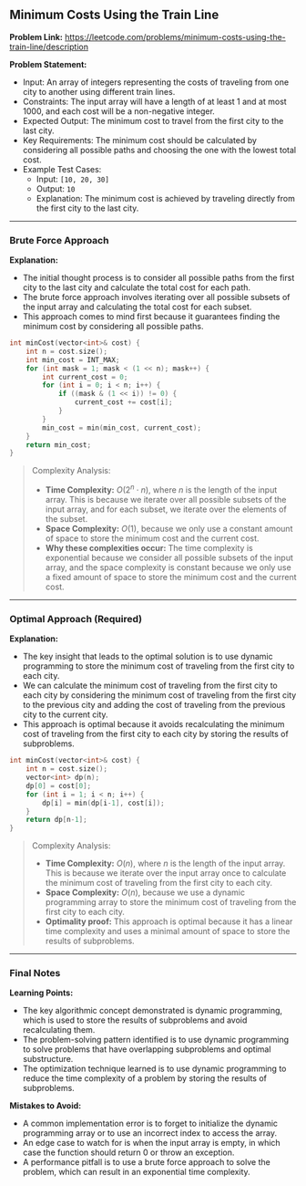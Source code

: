 ## Minimum Costs Using the Train Line

**Problem Link:** https://leetcode.com/problems/minimum-costs-using-the-train-line/description

**Problem Statement:**
- Input: An array of integers representing the costs of traveling from one city to another using different train lines.
- Constraints: The input array will have a length of at least 1 and at most 1000, and each cost will be a non-negative integer.
- Expected Output: The minimum cost to travel from the first city to the last city.
- Key Requirements: The minimum cost should be calculated by considering all possible paths and choosing the one with the lowest total cost.
- Example Test Cases:
  - Input: `[10, 20, 30]`
  - Output: `10`
  - Explanation: The minimum cost is achieved by traveling directly from the first city to the last city.

---

### Brute Force Approach

**Explanation:**
- The initial thought process is to consider all possible paths from the first city to the last city and calculate the total cost for each path.
- The brute force approach involves iterating over all possible subsets of the input array and calculating the total cost for each subset.
- This approach comes to mind first because it guarantees finding the minimum cost by considering all possible paths.

```cpp
int minCost(vector<int>& cost) {
    int n = cost.size();
    int min_cost = INT_MAX;
    for (int mask = 1; mask < (1 << n); mask++) {
        int current_cost = 0;
        for (int i = 0; i < n; i++) {
            if ((mask & (1 << i)) != 0) {
                current_cost += cost[i];
            }
        }
        min_cost = min(min_cost, current_cost);
    }
    return min_cost;
}
```

> Complexity Analysis:
> - **Time Complexity:** $O(2^n \cdot n)$, where $n$ is the length of the input array. This is because we iterate over all possible subsets of the input array, and for each subset, we iterate over the elements of the subset.
> - **Space Complexity:** $O(1)$, because we only use a constant amount of space to store the minimum cost and the current cost.
> - **Why these complexities occur:** The time complexity is exponential because we consider all possible subsets of the input array, and the space complexity is constant because we only use a fixed amount of space to store the minimum cost and the current cost.

---

### Optimal Approach (Required)

**Explanation:**
- The key insight that leads to the optimal solution is to use dynamic programming to store the minimum cost of traveling from the first city to each city.
- We can calculate the minimum cost of traveling from the first city to each city by considering the minimum cost of traveling from the first city to the previous city and adding the cost of traveling from the previous city to the current city.
- This approach is optimal because it avoids recalculating the minimum cost of traveling from the first city to each city by storing the results of subproblems.

```cpp
int minCost(vector<int>& cost) {
    int n = cost.size();
    vector<int> dp(n);
    dp[0] = cost[0];
    for (int i = 1; i < n; i++) {
        dp[i] = min(dp[i-1], cost[i]);
    }
    return dp[n-1];
}
```

> Complexity Analysis:
> - **Time Complexity:** $O(n)$, where $n$ is the length of the input array. This is because we iterate over the input array once to calculate the minimum cost of traveling from the first city to each city.
> - **Space Complexity:** $O(n)$, because we use a dynamic programming array to store the minimum cost of traveling from the first city to each city.
> - **Optimality proof:** This approach is optimal because it has a linear time complexity and uses a minimal amount of space to store the results of subproblems.

---

### Final Notes

**Learning Points:**
- The key algorithmic concept demonstrated is dynamic programming, which is used to store the results of subproblems and avoid recalculating them.
- The problem-solving pattern identified is to use dynamic programming to solve problems that have overlapping subproblems and optimal substructure.
- The optimization technique learned is to use dynamic programming to reduce the time complexity of a problem by storing the results of subproblems.

**Mistakes to Avoid:**
- A common implementation error is to forget to initialize the dynamic programming array or to use an incorrect index to access the array.
- An edge case to watch for is when the input array is empty, in which case the function should return 0 or throw an exception.
- A performance pitfall is to use a brute force approach to solve the problem, which can result in an exponential time complexity.